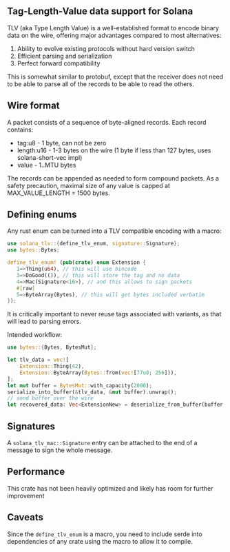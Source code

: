 ## Tag-Length-Value data support for Solana

TLV (aka Type Length Value) is a well-established format to encode binary data on the wire, offering major advantages compared to most alternatives:
1. Ability to evolve existing protocols without hard version switch
2. Efficient parsing and serialization
3. Perfect forward compatibility

This is somewhat similar to protobuf, except that the receiver does not need to be
able to parse all of the records to be able to read the others.

## Wire format

A packet consists of a sequence of byte-aligned records. Each record contains:
* tag:u8 - 1 byte, can not be zero
* length:u16 - 1-3 bytes on the wire (1 byte if less than 127 bytes, uses solana-short-vec impl)
* value - 1..MTU bytes

The records can be appended as needed to form compound packets. As a safety precaution,
maximal size of any value is capped at MAX_VALUE_LENGTH = 1500 bytes.

## Defining enums

Any rust enum can be turned into a TLV compatible encoding with a macro:
```rust
use solana_tlv::{define_tlv_enum, signature::Signature};
use bytes::Bytes;

define_tlv_enum! (pub(crate) enum Extension {
   1=>Thing(u64), // this will use bincode
   3=>DoGood(()), // this will store the tag and no data
   4=>Mac(Signature<16>), // and this allows to sign packets
   #[raw]
   5=>ByteArray(Bytes), // this will get bytes included verbatim
});
```

It is critically important to never reuse tags associated with variants, as that will lead to parsing errors.

Intended workflow:
```rust
use bytes::{Bytes, BytesMut};

let tlv_data = vec![
    Extension::Thing(42),
    Extension::ByteArray(Bytes::from(vec![77u8; 256])),
];
let mut buffer = BytesMut::with_capacity(2000);
serialize_into_buffer(&tlv_data, &mut buffer).unwrap();
// send buffer over the wire
let recovered_data: Vec<ExtensionNew> = deserialize_from_buffer(buffer.freeze()).collect();
```

## Signatures

A `solana_tlv_mac::Signature` entry can be attached to the end of a message to sign the whole message.

## Performance

This crate has not been heavily optimized and likely has room for further improvement

## Caveats

Since the `define_tlv_enum` is a macro, you need to include serde into dependencies of any crate using the
macro to allow it to compile.
